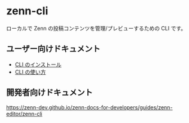 # zenn-cli

ローカルで Zenn の投稿コンテンツを管理/プレビューするための CLI です。

## ユーザー向けドキュメント

- [CLI のインストール](https://zenn.dev/zenn/articles/install-zenn-cli)
- [CLI の使い方](https://zenn.dev/zenn/articles/zenn-cli-guide)

## 開発者向けドキュメント

https://zenn-dev.github.io/zenn-docs-for-developers/guides/zenn-editor/zenn-cli
